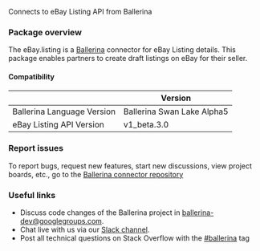 Connects to eBay Listing API from Ballerina
### Package overview
The eBay.listing is a [Ballerina](https://ballerina.io/) connector for eBay Listing details.
This package enables partners to create draft listings on eBay for their seller.

#### Compatibility
|                                   | Version                       |
|-----------------------------------|-------------------------------|
| Ballerina Language Version        | Ballerina Swan Lake Alpha5    |
| eBay Listing API Version          | v1_beta.3.0                   |

### Report issues
To report bugs, request new features, start new discussions, view project boards, etc., go to the [Ballerina connector repository](link)

### Useful links
- Discuss code changes of the Ballerina project in [ballerina-dev@googlegroups.com](mailto:ballerina-dev@googlegroups.com).
- Chat live with us via our [Slack channel](https://ballerina.io/community/slack/).
- Post all technical questions on Stack Overflow with the [#ballerina](https://stackoverflow.com/questions/tagged/ballerina) tag
